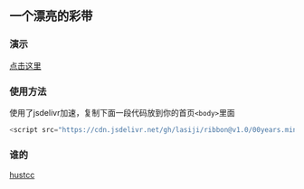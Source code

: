 ## 一个漂亮的彩带

### 演示
[点击这里](https://00years.github.io/ribbon/)

### 使用方法
使用了jsdelivr加速，复制下面一段代码放到你的首页`<body>`里面
``` python
<script src="https://cdn.jsdelivr.net/gh/lasiji/ribbon@v1.0/00years.min.js" type="text/javascript"></script>
```

### 谁的
[hustcc](https://github.com/hustcc/ribbon.js)
